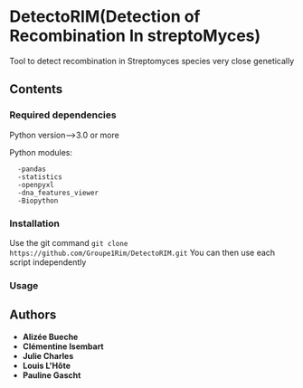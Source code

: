 

  # DetectoRIM(Detection of Recombination In streptoMyces)

Tool to detect recombination in Streptomyces species very close genetically

## Contents

### Required dependencies
      
Python version-->3.0 or more

Python modules:

      -pandas
      -statistics
      -openpyxl
      -dna_features_viewer
      -Biopython
      
      
### Installation

Use the git command ``git clone https://github.com/Groupe1Rim/DetectoRIM.git``
You can then use each script independently

### Usage




## Authors

* **Alizée Bueche** 
* **Clémentine Isembart** 
* **Julie Charles** 
* **Louis L'Hôte** 
* **Pauline Gascht**




    
     



